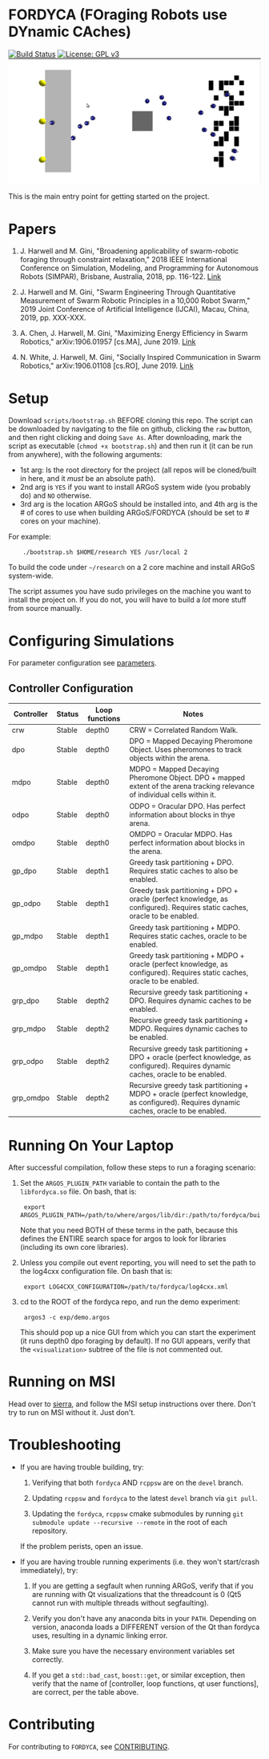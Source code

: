 # FORDYCA (FOraging Robots use DYnamic CAches)

[![Build Status](https://travis-ci.org/swarm-robotics/fordyca.svg?branch=devel)](https://travis-ci.org/swarm-robotics/fordyca.svg?branch=devel)
[![License: GPL v3](https://img.shields.io/badge/License-GPLv3-blue.svg)](https://www.gnu.org/licenses/gpl-3.0)
![Example Simulation](docs/example-ss.png?raw=true "Example Single Source Foraging Scenario")

This is the main entry point for getting started on the project.

# Papers

1. J. Harwell and M. Gini, "Broadening applicability of swarm-robotic foraging
   through constraint relaxation," 2018 IEEE International Conference on
   Simulation, Modeling, and Programming for Autonomous Robots (SIMPAR), Brisbane,
   Australia, 2018, pp. 116-122.
   [Link](http://ieeexplore.ieee.org/stamp/stamp.jsp?tp=&arnumber=8376280&isnumber=8376259)

2. J. Harwell and M. Gini, "Swarm Engineering Through Quantitative Measurement
   of Swarm Robotic Principles in a 10,000 Robot Swarm," 2019 Joint Conference
   of Artificial Intelligence (IJCAI), Macau, China, 2019, pp. XXX-XXX.

3. A. Chen, J. Harwell, M. Gini, "Maximizing Energy Efficiency in Swarm
   Robotics," arXiv:1906.01957 [cs.MA], June 2019.
   [Link](https://arxiv.org/abs/1906.01957)

4. N. White, J. Harwell, M. Gini, "Socially Inspired Communication in Swarm
   Robotics," arXiv:1906.01108 [cs.RO], June 2019.
   [Link](https://arxiv.org/abs/1906.01108)

# Setup

Download `scripts/bootstrap.sh` BEFORE cloning this repo. The script can be
downloaded by navigating to the file on github, clicking the `raw` button, and
then right clicking and doing `Save As`. After downloading, mark the script as
executable (`chmod +x bootstrap.sh`) and then run it (it can be run from
anywhere), with the following arguments:

- 1st arg: Is the root directory for the project (all repos will be cloned/built
  in here, and it *must* be an absolute path).
- 2nd arg is `YES` if you want to install ARGoS system wide (you probably do)
  and `NO` otherwise.
- 3rd arg is the location ARGoS should be installed into, and 4th arg is the \#
  of cores to use when building ARGoS/FORDYCA (should be set to \# cores on your
  machine).

For example:

        ./bootstrap.sh $HOME/research YES /usr/local 2

To build the code under `~/research` on a 2 core machine and install ARGoS
system-wide.

The script assumes you have sudo privileges on the machine you want to install
the project on. If you do not, you will have to build a *lot* more stuff from
source manually.

# Configuring Simulations

For parameter configuration see
[parameters](https://github.com/swarm-robotics/fordyca/tree/devel/docs/parameters.md).

## Controller Configuration


| Controller | Status | Loop functions | Notes                                                                                                                                 |
|------------|--------|----------------|---------------------------------------------------------------------------------------------------------------------------------------|
| crw        | Stable | depth0         | CRW = Correlated Random Walk.                                                                                                         |
| dpo        | Stable | depth0         | DPO = Mapped Decaying Pheromone Object. Uses pheromones to track objects within the arena.                                            |
| mdpo       | Stable | depth0         | MDPO = Mapped Decaying Pheromone Object. DPO + mapped extent of the arena tracking relevance of individual cells within it.           |
| odpo       | Stable | depth0         | ODPO = Oracular DPO. Has perfect information about blocks in thye arena.                                                              |
| omdpo      | Stable | depth0         | OMDPO = Oracular MDPO. Has perfect information about blocks in the arena.                                                             |
| gp\_dpo    | Stable | depth1         | Greedy task partitioning + DPO. Requires static caches to also be enabled.                                                            |
| gp\_odpo   | Stable | depth1         | Greedy task partitioning + DPO + oracle (perfect knowledge, as configured). Requires static caches, oracle to be enabled.             |
| gp\_mdpo   | Stable | depth1         | Greedy task partitioning + MDPO. Requires static caches, oracle to be enabled.                                                        |
| gp\_omdpo  | Stable | depth1         | Greedy task partitioning + MDPO + oracle (perfect knowledge, as configured). Requires static caches, oracle to be enabled.            |
| grp\_dpo   | Stable | depth2         | Recursive greedy task partitioning + DPO. Requires dynamic caches to be enabled.                                                      |
| grp\_mdpo  | Stable | depth2         | Recursive greedy task partitioning + MDPO. Requires dynamic caches to be enabled.                                                     |
| grp\_odpo  | Stable | depth2         | Recursive greedy task partitioning + DPO + oracle (perfect knowledge, as configured). Requires dynamic caches, oracle to be enabled.  |
| grp\_omdpo | Stable | depth2         | Recursive greedy task partitioning + MDPO + oracle (perfect knowledge, as configured). Requires dynamic caches, oracle to be enabled. |

# Running On Your Laptop

After successful compilation, follow these steps to run a foraging scenario:

1. Set the `ARGOS_PLUGIN_PATH` variable to contain the path to the
   `libfordyca.so` file. On bash, that is:

        export ARGOS_PLUGIN_PATH=/path/to/where/argos/lib/dir:/path/to/fordyca/build/lib

   Note that you need BOTH of these terms in the path, because this defines the
   ENTIRE search space for argos to look for libraries (including its own core
   libraries).

2. Unless you compile out event reporting, you will need to set the path to the
   log4cxx configuration file. On bash that is:

        export LOG4CXX_CONFIGURATION=/path/to/fordyca/log4cxx.xml

3. cd to the ROOT of the fordyca repo, and run the demo experiment:

        argos3 -c exp/demo.argos

   This should pop up a nice GUI from which you can start the experiment (it
   runs depth0 dpo foraging by default). If no GUI appears, verify that the
   `<visualization>` subtree of the file is not commented out.

# Running on MSI

Head over to
[sierra](https://github.com/swarm-robotics/sierra/tree/devel/docs/README.md),
and follow the MSI setup instructions over there. Don't try to run on MSI
without it. Just don't.

# Troubleshooting

- If you are having trouble building, try:

  1. Verifying that both `fordyca` AND `rcppsw` are on the `devel` branch.

  2. Updating `rcppsw` and `fordyca` to the latest `devel` branch via `git
     pull`.

  2. Updating the `fordyca`, `rcppsw` cmake submodules by running `git submodule
     update --recursive --remote` in the root of each repository.


  If the problem perists, open an issue.

- If you are having trouble running experiments (i.e. they won't start/crash
  immediately), try:

  1. If you are getting a segfault when running ARGoS, verify that if you are
     running with Qt visualizations that the threadcount is 0 (Qt5 cannot run
     with multiple threads without segfaulting).

  2. Verify you don't have any anaconda bits in your `PATH`. Depending on
     version, anaconda loads a DIFFERENT version of the Qt than fordyca uses,
     resulting in a dynamic linking error.

  3. Make sure you have the necessary environment variables set correctly.

  4. If you get a `std::bad_cast`, `boost::get`, or similar exception, then
     verify that the name of [controller, loop functions, qt user functions],
     are correct, per the table above.

# Contributing

For contributing to `FORDYCA`, see
[CONTRIBUTING](https://github.com/swarm-robotics/rcppsw/tree/devel/docs/CONTRIBUTING.md).
